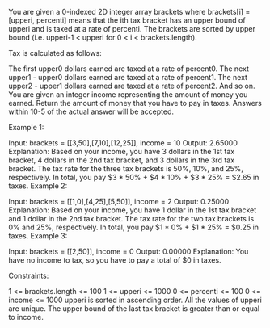 You are given a 0-indexed 2D integer array brackets where brackets[i] = [upperi, percenti] means that the ith tax bracket has an upper bound of upperi and is taxed at a rate of percenti. The brackets are sorted by upper bound (i.e. upperi-1 < upperi for 0 < i < brackets.length).

Tax is calculated as follows:

The first upper0 dollars earned are taxed at a rate of percent0.
The next upper1 - upper0 dollars earned are taxed at a rate of percent1.
The next upper2 - upper1 dollars earned are taxed at a rate of percent2.
And so on.
You are given an integer income representing the amount of money you earned. Return the amount of money that you have to pay in taxes. Answers within 10-5 of the actual answer will be accepted.

 

Example 1:

Input: brackets = [[3,50],[7,10],[12,25]], income = 10
Output: 2.65000
Explanation:
Based on your income, you have 3 dollars in the 1st tax bracket, 4 dollars in the 2nd tax bracket, and 3 dollars in the 3rd tax bracket.
The tax rate for the three tax brackets is 50%, 10%, and 25%, respectively.
In total, you pay $3 * 50% + $4 * 10% + $3 * 25% = $2.65 in taxes.
Example 2:

Input: brackets = [[1,0],[4,25],[5,50]], income = 2
Output: 0.25000
Explanation:
Based on your income, you have 1 dollar in the 1st tax bracket and 1 dollar in the 2nd tax bracket.
The tax rate for the two tax brackets is 0% and 25%, respectively.
In total, you pay $1 * 0% + $1 * 25% = $0.25 in taxes.
Example 3:

Input: brackets = [[2,50]], income = 0
Output: 0.00000
Explanation:
You have no income to tax, so you have to pay a total of $0 in taxes.
 

Constraints:

1 <= brackets.length <= 100
1 <= upperi <= 1000
0 <= percenti <= 100
0 <= income <= 1000
upperi is sorted in ascending order.
All the values of upperi are unique.
The upper bound of the last tax bracket is greater than or equal to income.